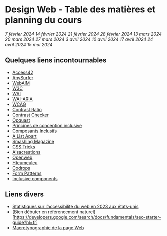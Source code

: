 # Design Web - Table des matières et planning du cours

*7 février 2024*
*14 février 2024*
*21 février 2024*
*28 février 2024*
*13 mars 2024*
*20 mars 2024*
*27 mars 2024*
*3 avril 2024*
*10 avril 2024*
*17 avril 2024*
*24 avril 2024*
*15 mai 2024*


## Quelques liens incontournables
- [Access42](https://www.access42.net/)
- [AnySurfer](https://www.anysurfer.be/fr)
- [WebAIM](https://webaim.org/)
- [W3C](https://www.w3.org/)
- [WAI](https://www.w3.org/WAI/)
- [WAI-ARIA](https://www.w3.org/TR/wai-aria/)
- [WCAG](https://www.w3.org/TR/WCAG22/)
- [Contrast Ratio](https://contrast-ratio.com/)
- [Contrast Checker](https://webaim.org/resources/contrastchecker/)
- [Opquast](https://checklists.opquast.com/fr/assurance-qualite-web/)
- [Principes de conception inclusive](https://inclusivedesignprinciples.org/fr/)
- [Composants Inclusifs](https://inclusive-components.design/)
- [A List Apart](http://www.alistapart.com)
- [Smashing Magazine](http://www.smashingmagazine.com)
- [CSS Tricks](http://css-tricks.com)
- [Alsacreations](http://www.alsacreations.com)
- [Openweb](http://openweb.eu.org)
- [Hteumeuleu](http://www.hteumeuleu.fr)
- [Codrops](http://tympanus.net/codrops/)
- [Form Patterns](https://formdesignpatterns.com/)
- [Inclusive components](https://inclusive-components.design/)

## Liens divers
- [Statistiques sur l’accessibilité du web en 2023 aux états-unis](https://ddiy.co/web-accessibility-statistics/)
- (Bien débuter en référencement naturel)[https://developers.google.com/search/docs/fundamentals/seo-starter-guide?hl=fr]
- [Macrotypographie de la page Web](https://www.dailymotion.com/video/xfpf08)
